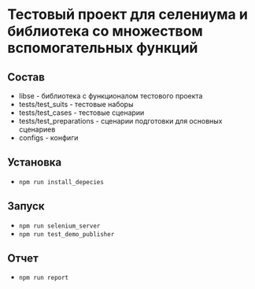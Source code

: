 # Тестовый проект для селениума и библиотека со множеством вспомогательных функций

## Состав
* libse - библиотека с функционалом тестового проекта
* tests/test_suits - тестовые наборы
* tests/test_cases - тестовые сценарии
* tests/test_preparations - сценарии подготовки для основных сценариев
* configs - конфиги

## Установка
* `npm run install_depecies`

## Запуск
* `npm run selenium_server`
* `npm run test_demo_publisher`

## Отчет

* `npm run report`